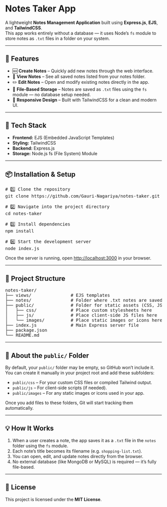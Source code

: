 <h1 align="left">Notes Taker App</h1>

<p align="left">
  A lightweight <strong>Notes Management Application</strong> built using 
  <strong>Express.js</strong>, <strong>EJS</strong>, and <strong>TailwindCSS</strong>.  
  <br>
  This app works entirely without a database — it uses Node’s <code>fs</code> module 
  to store notes as <code>.txt</code> files in a folder on your system.
</p>

---

<h2>🚀 Features</h2>

<ul>
  <li>🆕 <strong>Create Notes</strong> – Quickly add new notes through the web interface.</li>
  <li>📖 <strong>View Notes</strong> – See all saved notes listed from your notes folder.</li>
  <li>✏️ <strong>Edit Notes</strong> – Open and modify existing notes directly in the app.</li>
  <li>💾 <strong>File-Based Storage</strong> – Notes are saved as <code>.txt</code> files using the <code>fs</code> module — no database setup needed.</li>
  <li>🎨 <strong>Responsive Design</strong> – Built with TailwindCSS for a clean and modern UI.</li>
</ul>

---

<h2>🧰 Tech Stack</h2>

<ul>
  <li><strong>Frontend:</strong> EJS (Embedded JavaScript Templates)</li>
  <li><strong>Styling:</strong> TailwindCSS</li>
  <li><strong>Backend:</strong> Express.js</li>
  <li><strong>Storage:</strong> Node.js fs (File System) Module</li>
</ul>

---

<h2>📦 Installation & Setup</h2>

<pre>
# 1️⃣ Clone the repository
git clone https://github.com/Gauri-Nagariya/notes-taker.git

# 2️⃣ Navigate into the project directory
cd notes-taker

# 3️⃣ Install dependencies
npm install

# 4️⃣ Start the development server
node index.js
</pre>

<p>
Once the server is running, open 
<a href="http://localhost:3000" target="_blank">http://localhost:3000</a> in your browser.
</p>

---

<h2>📁 Project Structure</h2>

<pre>
notes-taker/
├── views/               # EJS templates
├── notes/               # Folder where .txt notes are saved
├── public/              # Folder for static assets (CSS, JS, images)
│   ├── css/             # Place custom stylesheets here
│   ├── js/              # Place client-side JS files here
│   └── images/          # Place static images or icons here
├── index.js             # Main Express server file
├── package.json
└── README.md
</pre>

---

<h2>📂 About the <code>public/</code> Folder</h2>

<p>
By default, your <code>public/</code> folder may be empty, so GitHub won’t include it.  
You can create it manually in your project root and add these subfolders:
</p>

<ul>
  <li><code>public/css</code> – For your custom CSS files or compiled Tailwind output.</li>
  <li><code>public/js</code> – For client-side scripts (if needed).</li>
  <li><code>public/images</code> – For any static images or icons used in your app.</li>
</ul>

<p>
Once you add files to these folders, Git will start tracking them automatically.
</p>

---

<h2>💡 How It Works</h2>

<ol>
  <li>When a user creates a note, the app saves it as a <code>.txt</code> file in the <code>notes</code> folder using the <code>fs</code> module.</li>
  <li>Each note’s title becomes its filename (e.g. <code>shopping-list.txt</code>).</li>
  <li>You can open, edit, and update notes directly from the browser.</li>
  <li>No external database (like MongoDB or MySQL) is required — it’s fully file-based.</li>
</ol>

---

<h2>📜 License</h2>

<p>
This project is licensed under the <strong>MIT License</strong>.  
</p>
